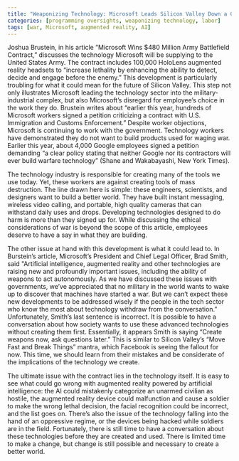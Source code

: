```yaml
---
title: "Weaponizing Technology: Microsoft Leads Silicon Valley Down a Grim Path"
categories: [programming oversights, weaponizing technology, labor]
tags: [war, Microsoft, augmented reality, AI]
---
```


Joshua Brustein, in his article “Microsoft Wins $480 Million Army Battlefield Contract,” discusses the technology Microsoft will be supplying to the United States Army. The contract includes 100,000 HoloLens augmented reality headsets to “increase lethality by enhancing the ability to detect, decide and engage before the enemy.” This development is particularly troubling for what it could mean for the future of Silicon Valley. This step not only illustrates Microsoft leading the technology sector into the military-industrial complex, but also Microsoft’s disregard for employee’s choice in the work they do. Brustein writes about “earlier this year, hundreds of Microsoft workers signed a petition criticizing a contract with U.S. Immigration and Customs Enforcement.” Despite worker objections, Microsoft is continuing to work with the government. Technology workers have demonstrated they do not want to build products used for waging war. Earlier this year, about 4,000 Google employees signed a petition demanding “a clear policy stating that neither Google nor its contractors will ever build warfare technology” (Shane and Wakabayashi, New York Times). 

The technology industry is responsible for creating many of the tools we use today. Yet, these workers are against creating tools of mass destruction. The line drawn here is simple: these engineers, scientists, and designers want to build a better world. They have built instant messaging, wireless video calling, and portable, high quality cameras that can withstand daily uses and drops. Developing technologies designed to do harm is more than they signed up for. While discussing the ethical considerations of war is beyond the scope of this article, employees deserve to have a say in what they are building. 

The other issue at hand with this development is what it could lead to. In Burstein’s article, Microsoft’s President and Chief Legal Officer, Brad Smith, said "Artificial intelligence, augmented reality and other technologies are raising new and profoundly important issues, including the ability of weapons to act autonomously. As we have discussed these issues with governments, we’ve appreciated that no military in the world wants to wake up to discover that machines have started a war. But we can’t expect these new developments to be addressed wisely if the people in the tech sector who know the most about technology withdraw from the conversation.” Unfortunately, Smith’s last sentence is incorrect. It is possible to have a conversation about how society wants to use these advanced technologies without creating them first. Essentially, it appears Smith is saying “Create weapons now, ask questions later.” This is similar to Silicon Valley’s “Move Fast and Break Things” mantra, which Facebook is seeing the fallout for now. This time, we should learn from their mistakes and be considerate of the implications of the technology we create.

The ultimate issue with the contract lies in the technology itself. It is easy to see what could go wrong with augmented reality powered by artificial intelligence: the AI could mistakenly categorize an unarmed civilian as hostile, the augmented reality device could malfunction and cause a soldier to make the wrong lethal decision, the facial recognition could be incorrect, and the list goes on. There’s also the issue of the technology falling into the hand of an oppressive regime, or the devices being hacked while soldiers are in the field. Fortunately, there is still time to have a conversation about these technologies before they are created and used. There is limited time to make a change, but change is still possible and necessary to create a better world.
